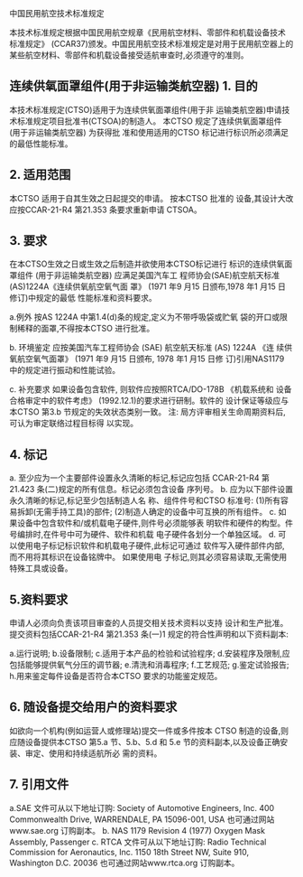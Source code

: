  
中国民用航空技术标准规定 
 
本技术标准规定根据中国民用航空规章《民用航空材料、零部件和机载设备技术
标准规定》
(CCAR37)颁发。中国民用航空技术标准规定是对用于民用航空器上的
某些航空材料、零部件和机载设备接受适航审查时,必须遵守的准则。 

## 连续供氧面罩组件(用于非运输类航空器) 1. 目的

本技术标准规定(CTSO)适用于为连续供氧面罩组件(用于非
运输类航空器)申请技术标准规定项目批准书(CTSOA)的制造人。
本CTSO 规定了连续供氧面罩组件
(用于非运输类航空器)
为获得批
准和使用适用的CTSO 标记进行标识所必须满足的最低性能标准。 

## 2. 适用范围

本CTSO 适用于自其生效之日起提交的申请。
按本CTSO 批准的
设备,其设计大改应按CCAR-21-R4 第21.353 条要求重新申请 CTSOA。 

## 3. 要求

在本CTSO生效之日或生效之后制造并欲使用本CTSO标记进行
标识的连续供氧面罩组件
(用于非运输类航空器)
应满足美国汽车工
程师协会(SAE)航空航天标准(AS)1224A《连续供氧航空氧气面
罩》
(1971 年9 月15 日颁布,1978 年1 月15 日修订)中规定的最低
性能标准和资料要求。 

a.例外 
按AS 1224A 中第1.4(d)条的规定,定义为不带呼吸袋或贮氧
袋的开口或限制稀释的面罩,不得按本CTSO 进行批准。 

b. 环境鉴定 
应按美国汽车工程师协会
(SAE)
航空航天标准
(AS)
1224A
《连
续供氧航空氧气面罩》
(1971 年9 月15 日颁布,
1978 年1 月15 日修
订)引用NAS1179 中的规定进行振动和性能试验。 

c. 补充要求 
如果设备包含软件,
则软件应按照RTCA/DO-178B
《机载系统和
设备合格审定中的软件考虑》
(1992.12.1)的要求进行研制。软件的
设计保证等级应与本CTSO 第3.b 节规定的失效状态类别一致。 
注:
局方评审相关生命周期资料后,
可认为审定联络过程目标得
以实现。 

## 4. 标记

a. 至少应为一个主要部件设置永久清晰的标记,标记应包括
CCAR-21-R4 第21.423 条(二)规定的所有信息。标记必须包含设备 序列号。 
b. 应为以下部件设置永久清晰的标记,标记至少包括制造人名
称、组件件号和CTSO 标准号: 
(1)所有容易拆卸(无需手持工具)的部件; 
(2)制造人确定的设备中可互换的所有组件。 
c. 如果设备中包含软件和/或机载电子硬件,则件号必须能够表
明软件和硬件的构型。件号编排时,在件号中可为硬件、软件和机载
电子硬件各划分一个单独区域。 
d. 可以使用电子标记标识软件和机载电子硬件,此标记可通过
软件写入硬件部件内部,
而不用将其标识在设备铭牌中。
如果使用电
子标记,则其必须容易读取,无需使用特殊工具或设备。 

## 5.资料要求

申请人必须向负责该项目审查的人员提交相关技术资料以支持
设计和生产批准。提交资料包括CCAR-21-R4 第21.353 条(一)1
规定的符合性声明和以下资料副本:  

a.运行说明; 
b.设备限制; 
c.适用于本产品的检验和试验程序; 
d.安装程序及限制,应包括能够提供氧气分压的调节器; 
e.清洗和消毒程序; 
f.工艺规范; g.鉴定试验报告; 
h.用来鉴定每件设备是否符合本CTSO 要求的功能鉴定规范。 

## 6. 随设备提交给用户的资料要求

如欲向一个机构(例如运营人或修理站)提交一件或多件按本
CTSO 制造的设备,则应随设备提供本CTSO 第5.a 节、5.b、5.d 和
5.e 节的资料副本,以及设备正确安装、审定、使用和持续适航所必 需的资料。 

## 7. 引用文件

a.SAE 文件可从以下地址订购: Society of Automotive Engineers, Inc. 400 Commonwealth Drive, WARRENDALE, PA 15096-001, USA 
也可通过网站www.sae.org 订购副本。 b. NAS 1179 Revision 4 (1977)  Oxygen Mask Assembly, Passenger c. RTCA 文件可从以下地址订购: 
Radio Technical Commission for Aeronautics, Inc. 1150 18th Street NW, Suite 910, Washington D.C. 20036 也可通过网站www.rtca.org 订购副本。 

